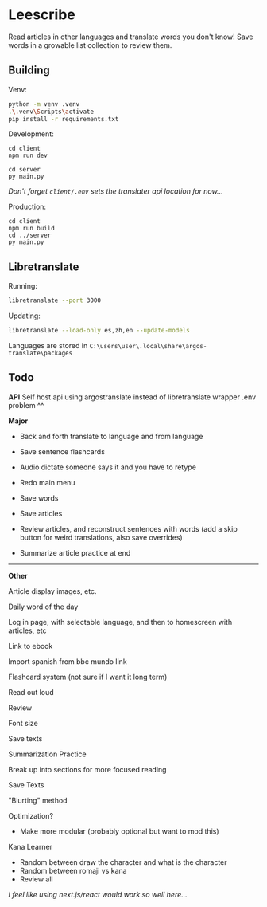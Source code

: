 # Leescribe
Read articles in other languages and translate words you don't know!
Save words in a growable list collection to review them.


## Building
Venv:
```sh
python -m venv .venv
.\.venv\Scripts\activate
pip install -r requirements.txt
```

Development:
```
cd client
npm run dev
```
```
cd server
py main.py
```
*Don't forget `client/.env` sets the translater api location for now...*

Production:
```
cd client
npm run build
cd ../server
py main.py
```


## Libretranslate
Running:
```sh
libretranslate --port 3000
```

Updating:
```sh
libretranslate --load-only es,zh,en --update-models
```

Languages are stored in `C:\users\user\.local\share\argos-translate\packages`

## Todo
**API**
Self host api using argostranslate instead of libretranslate wrapper
.env problem ^^

**Major**
* Back and forth translate to language and from language
* Save sentence flashcards
* Audio dictate someone says it and you have to retype

* Redo main menu
* Save words
* Save articles
* Review articles, and reconstruct sentences with words (add a skip button for weird translations, also save overrides)
* Summarize article practice at end

***

**Other**

Article display images, etc.

Daily word of the day

Log in page, with selectable language, and then to homescreen with articles, etc

Link to ebook

Import spanish from bbc mundo link

Flashcard system (not sure if I want it long term)

Read out loud

Review

Font size

Save texts

Summarization Practice

Break up into sections for more focused reading

Save Texts

"Blurting" method

Optimization?
* Make more modular (probably optional but want to mod this)

Kana Learner
* Random between draw the character and what is the character
* Random between romaji vs kana
* Review all


*I feel like using next.js/react would work so well here...*